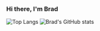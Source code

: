 ### Hi there, I'm Brad

![Top Langs](https://github-readme-stats.vercel.app/api/top-langs/?username=btyldesley3&theme=dark) ![Brad's GitHub stats](https://github-readme-stats.vercel.app/api?username=btyldesley3&theme=dark&show_icons=true)
